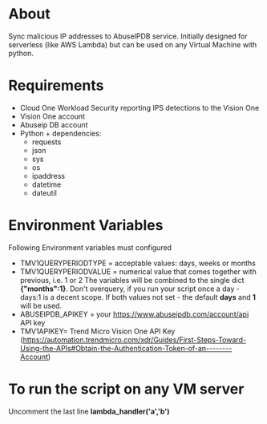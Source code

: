 # About
Sync malicious IP addresses to AbuseIPDB service. Initially designed for serverless (like AWS Lambda) but can be used on any Virtual Machine with python.

# Requirements

- Cloud One Workload Security reporting IPS detections to the Vision One
- Vision One account
- Abuseip DB account
- Python + dependencies:
  - requests
  - json
  - sys
  - os
  - ipaddress
  - datetime
  - dateutil

# Environment Variables
Following Environment variables must configured
- TMV1QUERYPERIODTYPE = acceptable values: days, weeks or months
- TMV1QUERYPERIODVALUE = numerical value that comes together with previous, i.e. 1 or 2
The variables will be combined to the single dict **{"months":1}**. Don't overquery, if you run your script once a day - days:1 is a decent scope. If both values not set - the default **days** and **1** will be used.
- ABUSEIPDB_APIKEY = your https://www.abuseipdb.com/account/api API key
- TMV1APIKEY= Trend Micro Vision One API Key (https://automation.trendmicro.com/xdr/Guides/First-Steps-Toward-Using-the-APIs#Obtain-the-Authentication-Token-of-an--------Account)

# To run the script on any VM server

Uncomment the last line **lambda_handler('a','b')**
